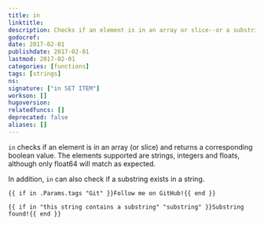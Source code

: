 ```yaml
---
title: in
linktitle:
description: Checks if an element is in an array or slice--or a substring in a string---and returns a boolean.
godocref:
date: 2017-02-01
publishdate: 2017-02-01
lastmod: 2017-02-01
categories: [functions]
tags: [strings]
ns:
signature: ["in SET ITEM"]
workson: []
hugoversion:
relatedfuncs: []
deprecated: false
aliases: []
---
```


`in` checks if an element is in an array (or slice) and returns a corresponding boolean value. The elements supported are strings, integers and floats, although only float64 will match as expected.

In addition, `in` can also check if a substring exists in a string.

```
{{ if in .Params.tags "Git" }}Follow me on GitHub!{{ end }}
```


```
{{ if in "this string contains a substring" "substring" }}Substring found!{{ end }}
```
